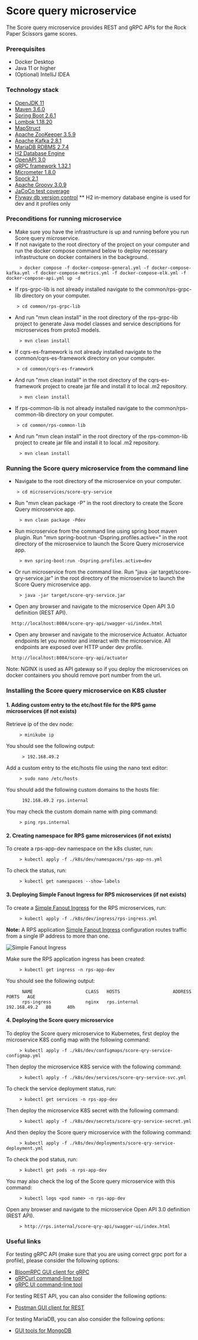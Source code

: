 # Score query microservice

The Score query microservice provides REST and gRPC APIs for the Rock Paper Scissors game scores.

### Prerequisites

* Docker Desktop
* Java 11 or higher
* (Optional) IntelliJ IDEA

### Technology stack

* [OpenJDK 11](https://openjdk.java.net/projects/jdk/11)
* [Maven 3.6.0](https://maven.apache.org)
* [Spring Boot 2.6.1](https://spring.io/projects/spring-boot)
* [Lombok 1.18.20](https://projectlombok.org)
* [MapStruct](https://mapstruct.org)
* [Apache ZooKeeper 3.5.9](https://zookeeper.apache.org)
* [Apache Kafka 2.8.1](https://spring.io/projects/spring-kafka)
* [MariaDB RDBMS 2.7.4](https://mariadb.org)
* [H2 Database Engine](https://www.h2database.com)
* [OpenAPI 3.0](https://springdoc.org)
* [gRPC framework 1.32.1](https://grpc.io/docs/languages/java/quickstart)
* [Micrometer 1.8.0](https://spring.io/blog/2018/03/16/micrometer-spring-boot-2-s-new-application-metrics-collector)
* [Spock 2.1](https://spockframework.org)
* [Apache Groovy 3.0.9](https://groovy-lang.org)
* [JaCoCo test coverage](https://www.jacoco.org/jacoco)
* [Flyway db version control](https://flywaydb.org)
  ** H2 in-memory database engine is used for dev and it profiles only

### Preconditions for running microservice

* Make sure you have the infrastructure is up and running before you run Score query microservice.
* If not navigate to the root directory of the project on your computer and run the docker compose command below to
  deploy necessary infrastructure on docker containers in the background.

```
     > docker compose -f docker-compose-general.yml -f docker-compose-kafka.yml -f docker-compose-metrics.yml -f docker-compose-elk.yml -f docker-compose-api.yml up -d
```

* If rps-grpc-lib is not already installed navigate to the common/rps-grpc-lib directory on your computer.

```
    > cd common/rps-grpc-lib
```

* And run "mvn clean install" in the root directory of the rps-grpc-lib project to generate Java model classes and
  service descriptions for microservices from proto3 models.

```
     > mvn clean install
```

* If cqrs-es-framework is not already installed navigate to the common/cqrs-es-framework directory on your computer.

```
    > cd common/cqrs-es-framework
```

* And run "mvn clean install" in the root directory of the cqrs-es-framework project to create jar file and install it
  to local .m2 repository.

```
     > mvn clean install
```

* If rps-common-lib is not already installed navigate to the common/rps-common-lib directory on your computer.

```
    > cd common/rps-common-lib
```

* And run "mvn clean install" in the root directory of the rps-common-lib project to create jar file and install it to
  local .m2 repository.

```
     > mvn clean install
```

### Running the Score query microservice from the command line

* Navigate to the root directory of the microservice on your computer.

```
    > cd microservices/score-qry-service
```

* Run "mvn clean package -P<profile>" in the root directory to create the Score Query microservice app.

```
     > mvn clean package -Pdev
```

* Run microservice from the command line using spring boot maven plugin. Run "mvn spring-boot:run
  -Dspring.profiles.active=<profile>" in the root directory of the microservice to launch the Score Query microservice
  app.

```
     > mvn spring-boot:run -Dspring.profiles.active=dev
```

* Or run microservice from the command line. Run "java -jar target/score-qry-service.jar" in the root directory of the
  microservice to launch the Score Query microservice app.

```
     > java -jar target/score-qry-service.jar
```

* Open any browser and navigate to the microservice Open API 3.0 definition (REST API).

```
  http://localhost:8084/score-qry-api/swagger-ui/index.html
```

* Open any browser and navigate to the microservice Actuator. Actuator endpoints let you monitor and interact with the microservice. All endpoints are exposed over HTTP under dev profile.

```
  http://localhost:8084/score-qry-api/actuator
```

Note: NGINX is used as API gateway so if you deploy the microservices on docker containers you should remove port number from the url.

### Installing the Score query microservice on K8S cluster

#### 1. Adding custom entry to the etc/host file for the RPS game microservices (if not exists)

Retrieve ip of the dev node:

```
     > minikube ip
```

You should see the following output:

```
      > 192.168.49.2
```

Add a custom entry to the etc/hosts file using the nano text editor:

```
     > sudo nano /etc/hosts
```

You should add the following custom domains to the hosts file:

```
      192.168.49.2 rps.internal
```

You may check the custom domain name with ping command:

```
     > ping rps.internal
```

#### 2. Creating namespace for RPS game microservices (if not exists)

To create a rps-app-dev namespace on the k8s cluster, run:

```
     > kubectl apply -f ./k8s/dev/namespaces/rps-app-ns.yml
```

To check the status, run:

```
     > kubectl get namespaces --show-labels
```

#### 3. Deploying Simple Fanout Ingress for RPS microservices (if not exists)

To create a [Simple Fanout Ingress](https://kubernetes.io/docs/concepts/services-networking/ingress) for the RPS microservices, run:

```
     > kubectl apply -f ./k8s/dev/ingress/rps-ingress.yml
```

__Note:__ A RPS application [Simple Fanout Ingress](https://kubernetes.io/docs/concepts/services-networking/ingress) configuration routes traffic from a single IP address to more than one.

![Simple Fanout Ingress](https://d33wubrfki0l68.cloudfront.net/36c8934ba20b97859854610063337d2072ea291a/28e8b/docs/images/ingressfanout.svg)

Make sure the RPS application ingress has been created:

```
     > kubectl get ingress -n rps-app-dev
```

You should see the following output:

```
      NAME                    CLASS   HOSTS                    ADDRESS        PORTS   AGE
      rps-ingress             nginx   rps.internal             192.168.49.2   80      40h
```

#### 4. Deploying the Score query microservice

To deploy the Score query microservice to Kubernetes, first deploy the microservice K8S config map with the following command:

```
     > kubectl apply -f ./k8s/dev/configmaps/score-qry-service-configmap.yml
```

Then deploy the microservice K8S service with the following command:

```
     > kubectl apply -f ./k8s/dev/services/score-qry-service-svc.yml
```

To check the service deployment status, run:

```
     > kubectl get services -n rps-app-dev
```

Then deploy the microservice K8S secret with the following command:

```
     > kubectl apply -f ./k8s/dev/secrets/score-qry-service-secret.yml
```

And then deploy the Score query microservice with the following command:

```
     > kubectl apply -f ./k8s/dev/deployments/score-qry-service-deployment.yml
```

To check the pod status, run:

```
     > kubectl get pods -n rps-app-dev
```

You may also check the log of the Score query microservice with this command:

```
     > kubectl logs <pod name> -n rps-app-dev
```

Open any browser and navigate to the microservice Open API 3.0 definition (REST API).

```
     > http://rps.internal/score-qry-api/swagger-ui/index.html
```

### Useful links

For testing gRPC API (make sure that you are using correct grpc port for a profile), please consider the following
options:

* [BloomRPC GUI client for gRPC](https://github.com/bloomrpc/bloomrpc)
* [gRPCurl command-line tool](https://github.com/fullstorydev/grpcurl)
* [gRPC UI command-line tool](https://github.com/fullstorydev/grpcui)

For testing REST API, you can also consider the following options:

* [Postman GUI client for REST](https://www.postman.com)

For testing MariaDB, you can also consider the following options:

* [GUI tools for MongoDB](https://mariadb.com/kb/en/graphical-and-enhanced-clients)
